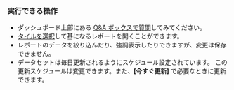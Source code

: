 ### <a name="what-now"></a>実行できる操作
* ダッシュボード上部にある [Q&A ボックスで質問](../consumer/end-user-q-and-a.md)してみてください。
* [タイルを選択](../consumer/end-user-tiles.md)して基になるレポートを開くことができます。
* レポートのデータを絞り込んだり、強調表示したりできますが、変更は保存できません。
* データセットは毎日更新されるようにスケジュール設定されています。 この更新スケジュールは変更できます。また、**[今すぐ更新]** で必要なときに更新できます。

